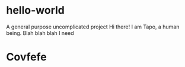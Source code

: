 # hello-world
A general purpose uncomplicated project
Hi there! I am Tapo, a human being.
Blah blah blah
I need
# Covfefe
